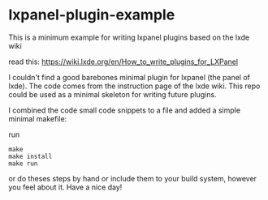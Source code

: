 # lxpanel-plugin-example
This is a minimum example for writing lxpanel plugins based on the lxde wiki

read this: https://wiki.lxde.org/en/How_to_write_plugins_for_LXPanel

I couldn't find a good barebones minimal plugin for lxpanel (the panel of lxde). 
The code comes from the instruction page of the lxde wiki. This repo could be used as a minimal skeleton for writing future plugins.

I combined the code small code snippets to a file and added a simple minimal makefile:

run

```
make
make install
make run 
```
or do theses steps by hand or include them to your build system, however you feel about it. Have a nice day!
